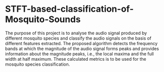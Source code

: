 # STFT-based-classification-of-Mosquito-Sounds
The purpose of this project is to analyse the audio signal produced by different mosquito species and classify the audio signals on the basis of different features extracted.
The proposed algorithm detects the frequency bands at which the magnitude of the audio signal forms peaks and provides information about the magnitude peaks, i.e., the local maxima and the full width at half maximum. These calculated metrics is to be used for the mosquito species classification.
